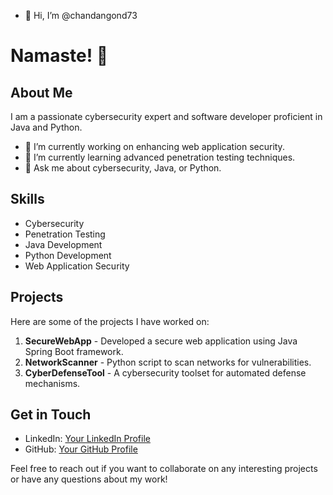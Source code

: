 - 👋 Hi, I’m @chandangond73


<!---
chandangond73/chandangond73 is a ✨ special ✨ repository because its `README.md` (this file) appears on your GitHub profile.
You can click the Preview link to take a look at your changes.
--->
# Namaste! 👋

## About Me
I am a passionate cybersecurity expert and software developer proficient in Java and Python.

- 🔭 I’m currently working on enhancing web application security.
- 🌱 I’m currently learning advanced penetration testing techniques.
- 💬 Ask me about cybersecurity, Java, or Python.

## Skills
- Cybersecurity
- Penetration Testing
- Java Development
- Python Development
- Web Application Security

## Projects
Here are some of the projects I have worked on:

1. **SecureWebApp** - Developed a secure web application using Java Spring Boot framework.
2. **NetworkScanner** - Python script to scan networks for vulnerabilities.
3. **CyberDefenseTool** - A cybersecurity toolset for automated defense mechanisms.

## Get in Touch
- LinkedIn: [Your LinkedIn Profile](link-to-your-linkedin)
- GitHub: [Your GitHub Profile](link-to-your-github)

Feel free to reach out if you want to collaborate on any interesting projects or have any questions about my work!
